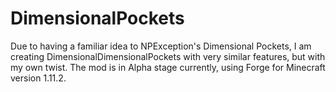 # DimensionalPockets

Due to having a familiar idea to NPException's Dimensional Pockets, I am creating DimensionalDimensionalPockets with very similar features, but with my own twist. The mod is in Alpha stage currently, using Forge for Minecraft version 1.11.2.
